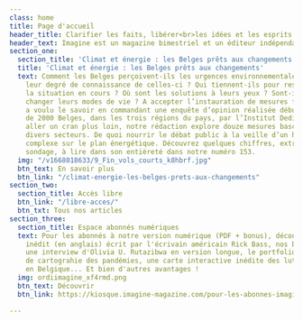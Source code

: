 ```yaml
---
class: home
title: Page d'accueil
header_title: Clarifier les faits, libérer<br>les idées et les esprits
header_text: Imagine est un magazine bimestriel et un éditeur indépendant depuis 2001.
section_one:
  section_title: 'Climat et énergie : les Belges prêts aux changements'
  title: 'Climat et énergie : les Belges prêts aux changements'
  text: Comment les Belges perçoivent-ils les urgences environnementales ? Quel est
    leur degré de connaissance de celles-ci ? Qui tiennent-ils pour responsables de
    la situation en cours ? Où sont les solutions à leurs yeux ? Sont-ils prêts à
    changer leurs modes de vie ? A accepter l’instauration de mesures fortes ? Imagine
    a voulu le savoir en commandant une enquête d’opinion réalisée début octobre auprès
    de 2000 Belges, dans les trois régions du pays, par l’Institut Dedicated. Pour
    aller un cran plus loin, notre rédaction explore douze mesures basculantes dans
    divers secteurs. De quoi nourrir le débat public à la veille d’un hiver qui s’annonce
    complexe sur le plan énergétique. Découvrez quelques chiffres, extraits de ce
    sondage, à lire dans son entièreté dans notre numéro 153.
  img: "/v1668018633/9_Fin_vols_courts_k8hbrf.jpg"
  btn_text: En savoir plus
  btn_link: "/climat-energie-les-belges-prets-aux-changements"
section_two:
  section_title: Accès libre
  btn_link: "/libre-acces/"
  btn_txt: Tous nos articles
section_three:
  section_title: Espace abonnés numériques
  text: Pour les abonnés à notre version numérique (PDF + bonus), découvrez un texte
    inédit (en anglais) écrit par l'écrivain américain Rick Bass, nos baromètres égalité-diversité,
    une interview d'Olivia U. Rutazibwa en version longue, le portfolio d'un projet
    de cartograhie des pandémies, une carte interactive inédite des luttes environnementales
    en Belgique... Et bien d'autres avantages !
  img: ordiimagine_xf4rmd.png
  btn_text: Découvrir
  btn_link: https://kiosque.imagine-magazine.com/pour-les-abonnes-imagine/

---
```

